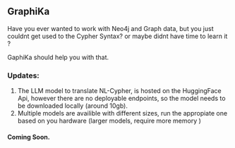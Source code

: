 ## GraphiKa

Have you ever wanted to work with Neo4j and Graph data, but you just couldnt get used to the Cypher Syntax? or maybe didnt have time to learn it ?

GaphiKa should help you with that.

### Updates:
1. The LLM model to translate NL-Cypher, is hosted on the HuggingFace Api, however there are no deployable endpoints, so the model needs to be downloaded locally (around 10gb).
3. Multiple models are availible with different sizes, run the appropiate one based on you hardware (larger models, require more memory )

#### Coming Soon.
